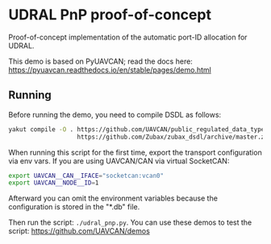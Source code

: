 # UDRAL PnP proof-of-concept

Proof-of-concept implementation of the automatic port-ID allocation for UDRAL.

This demo is based on PyUAVCAN; read the docs here: https://pyuavcan.readthedocs.io/en/stable/pages/demo.html

## Running

Before running the demo, you need to compile DSDL as follows:

```bash
yakut compile -O . https://github.com/UAVCAN/public_regulated_data_types/archive/master.zip \
                   https://github.com/Zubax/zubax_dsdl/archive/master.zip
```

When running this script for the first time, export the transport configuration via env vars.
If you are using UAVCAN/CAN via virtual SocketCAN:

```bash
export UAVCAN__CAN__IFACE="socketcan:vcan0"
export UAVCAN__NODE__ID=1
```

Afterward you can omit the environment variables because the configuration is stored in the "*.db" file.

Then run the script: `./udral_pnp.py`.
You can use these demos to test the script: https://github.com/UAVCAN/demos
